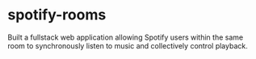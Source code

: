 # spotify-rooms
Built a fullstack web application allowing Spotify users within the same room to synchronously listen to music and collectively control playback. 
